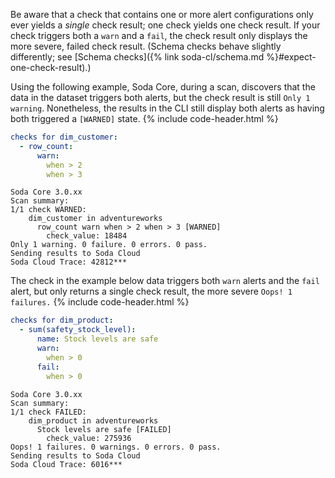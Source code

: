 Be aware that a check that contains one or more alert configurations only ever yields a *single* check result; one check yields one check result. If your check triggers both a `warn` and a `fail`, the check result only displays the more severe, failed check result. (Schema checks behave slightly differently; see [Schema checks]({% link soda-cl/schema.md %}#expect-one-check-result).)

Using the following example, Soda Core, during a scan, discovers that the data in the dataset triggers both alerts, but the check result is still `Only 1 warning`. Nonetheless, the results in the CLI still display both alerts as having both triggered a `[WARNED]` state.
{% include code-header.html %}
```yaml
checks for dim_customer:
  - row_count:
      warn:
        when > 2
        when > 3
```
```shell
Soda Core 3.0.xx
Scan summary:
1/1 check WARNED: 
    dim_customer in adventureworks
      row_count warn when > 2 when > 3 [WARNED]
        check_value: 18484
Only 1 warning. 0 failure. 0 errors. 0 pass.
Sending results to Soda Cloud
Soda Cloud Trace: 42812***
```

The check in the example below data triggers both `warn` alerts and the `fail` alert, but only returns a single check result, the more severe `Oops! 1 failures.`
{% include code-header.html %}
```yaml
checks for dim_product:
  - sum(safety_stock_level):
      name: Stock levels are safe
      warn:
        when > 0
      fail:
        when > 0
```
```shell
Soda Core 3.0.xx
Scan summary:
1/1 check FAILED: 
    dim_product in adventureworks
      Stock levels are safe [FAILED]
        check_value: 275936
Oops! 1 failures. 0 warnings. 0 errors. 0 pass.
Sending results to Soda Cloud
Soda Cloud Trace: 6016***
```
